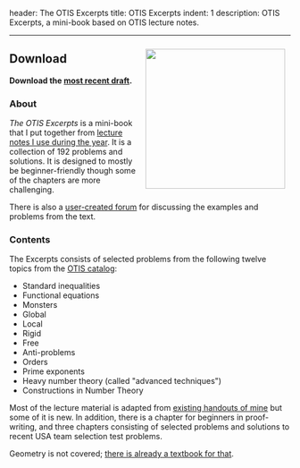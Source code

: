 header: The OTIS Excerpts
title: OTIS Excerpts
indent: 1
description: OTIS Excerpts, a mini-book based on OTIS lecture notes.

---

<span style="float:right;padding:10px;">
<img src="https://storage.googleapis.com/otisweb-static/static/img/otis-logo-v2018.svg" 
	width="250px" />
</span>


## Download

**Download the [most recent draft][recent].**

### About

*The OTIS Excerpts* is a mini-book
that I put together from
[lecture notes I use during the year](otis.html).
It is a collection of 192 problems and solutions.
It is designed to mostly be beginner-friendly
though some of the chapters are more challenging.

There is also a [user-created forum][forum]
for discussing the examples and problems from the text.

### Contents

The Excerpts consists of selected problems from the following
twelve topics from the [OTIS catalog][catalog]:

+ Standard inequalities
+ Functional equations
+ Monsters
+ Global
+ Local
+ Rigid
+ Free
+ Anti-problems
+ Orders
+ Prime exponents
+ Heavy number theory (called "advanced techniques")
+ Constructions in Number Theory

Most of the lecture material is adapted from
[existing handouts of mine](olympiad.html)
but some of it is new.
In addition, there is a chapter for beginners in proof-writing,
and three chapters consisting of selected problems
and solutions to recent USA team selection test problems.

Geometry is not covered;
[there is already a textbook for that](geombook.html).

[recent]: https://web.evanchen.cc/textbooks/OTIS-Excerpts.pdf
[catalog]: https://web.evanchen.cc/static/otis-samples/synopsis.html
[forum]: https://artofproblemsolving.com/community/c1123852_otis_excerpts
